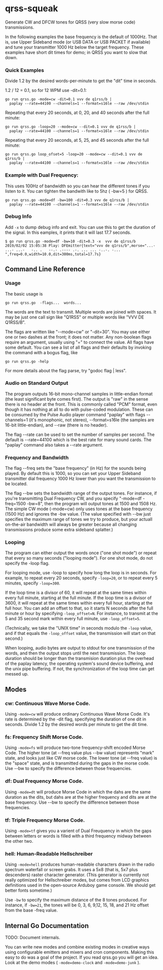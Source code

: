 # qrss-squeak
Generate CW and DFCW tones for QRSS (very slow morse code) transmissions.

In the following examples the base frequency is the default of 1000Hz.
That is, use Upper Sideband mode (or USB DATA or USB PACKET if available)
and tune your transmitter 1000 Hz below the target frequency.
These examples have short dit times for demo; in QRSS you want to slow that down.

### Quick Examples

Divide 1.2 by the desired words-per-minute to get the "dit" time in seconds.

1.2 / 12 = 0.1, so for 12 WPM use -dit=0.1:

```
go run qrss.go -mode=cw -dit=0.1 vvv de q1rss/b |
  paplay --rate=44100 --channels=1 --format=s16le --raw /dev/stdin
```

Repeating that every 20 seconds, at 0, 20, and 40 seconds after the full minute:
```
go run qrss.go -loop=20 --mode=cw --dit=0.1 vvv de q1rss/b |
  paplay --rate=44100 --channels=1 --format=s16le --raw /dev/stdin
```

Repeating that every 20 seconds, at 5, 25, and 45 seconds after the full minute:
```
go run qrss.go loop_ofset=5 -loop=20 --mode=cw --dit=0.1 vvv de q1rss/b |
  paplay --rate=44100 --channels=1 --format=s16le --raw /dev/stdin
```

### Example with Dual Frequency:
This uses 100Hz of bandwidth so you can hear the different tones if you
listen to it.  You can tighten the bandwith like to 5hz ( -bw=5 ) for QRSS.
```
go run qrss.go -mode=df -bw=100 -dit=0.3 vvv de q1rss/b |
  paplay --rate=44100 --channels=1 --format=s16le --raw /dev/stdin
```

### Debug Info

Add `-x` to dump debug info and exit.  You can use this to get the duration of the signal.
In this eamples, it prints that it will last 17.7 seconds.

```
$ go run qrss.go -mode=df -bw=10 -dit=0.3 -x  vvv de q1rss/b
2019/02/02 15:05:38 Play: DFEmitter{text="vvv de q1rss/b",morse="...- ...- ...-   -.. .   --.- .---- .-. ... ... -..-. -... ",freq=0.0,width=10.0,dit=300ms,total=17.7s}
```

## Command Line Reference

### Usage

The basic usage is
```
go run qrss.go  -flags...  words...
```

The words are the text to transmit.  Multiple words are joined with spaces.
It may be just one call sign like "Q1RSS" or multiple words like "VVV DE Q1RSS/B".

The flags are written like "--mode=cw" or "-dit=30".  You may use either one or two
dashes at the front; it does not matter.  Any non-boolean flags require an argument,
usually using "=" to connect the value.  All flags have some default.  You can see
a list of all flags and their defaults by invoking the command with a bogus flag, like
```
go run qrss.go -help
```
For more details about the flag parse, try "godoc flag | less".

### Audio on Standard Output

The program outputs 16-bit mono-channel samples in little-endian format (the least significant
byte comes first).  The output is "raw" in the sense there is no header at the front.
This is commonly called "PCM" format, even though it has nothing at all to do with
pulse-coded modulation.  These can be consumed by the Pulse Audio player command
"paplay" with flags --channels=1 (it's monophonic, not stereo), --format=s16le
(the samples are 16-bit little-endian), and --raw (there is no header).

The flag --rate can be used to set the number of samples per second.
The default is --rate=44100 which is the best rate for many sound cards.
The "paplay" command also takes a --rate argument.

### Frequency and Bandwidth

The flag --freq sets the "base frequency" (in Hz) for the sounds being played.
By default this is 1000, so you can set your Upper Sideband transmitter dial
frequency 1000 Hz lower than you want the transmission to be located.

The flag --bw sets the bandwidth range of the output tones.  For instance, if you're
transmitting Dual Frequency CW, and you specify "-mode=df -freq=1500 -bw=8",
then the program will output tones at 1500 and 1508 Hz.  The simple CW mode
(-mode=cw) only uses tones at the base frequency (1500 Hz) and ignores the -bw value.
(The value specified with --bw just specifies the maximum range of tones we try
to produce, but your actuall on-the-air bandwidth will always be greater
because all changing transmissions produce some extra sideband splatter.)

### Looping

The program can either output the words once ("one shot mode") or repeat that
every so many seconds ("looping mode").  For one shot mode, do not specify
the -loop flag.

For looping mode, use -loop to specify how long the loop is in seconds.
For example, to repeat every 20 seconds, specify `-loop=20`,
or to repeat every 5 minutes, specify `-loop=300`.

If the loop time is a divisor of 60, it will repeat at the same times
within every full minute, starting at the full minute.   If the loop
time is a divisor of 3600, it will repeat at the same times within every
full hour, starting at the full hour.  You can add an offset to that,
so it starts N seconds after the full minute or hour by specifying
`-loop_offset=N`.  For instance, to transmit at the 5 and 35 second
mark within every full minute, use `-loop_offset=5`.

(Technically, we take the "UNIX time" in seconds modulo the `-loop`
value, and if that equals the `-loop_offset` value, the transmission will
start on that second.)

When looping, audio bytes are output to stdout for one transmission of
the words, and then the output stops until the next transmission.
The loop duration should be longer than the transmision duration
plus the overhead of the paplay latency, the operating system's sound device
buffering, and the unix pipe buffering.  If not, the synchronization
of the loop time can get messed up.

## Modes

### cw: Continuous Wave Morse Code.

Using `-mode=cw` will produce ordinary Continuous Wave Morse Code.
It's rate is determined by the -dit flag, specifying the duration of
one dit in seconds.  Divide 1.2 by the desired words per minute to
get the dit time.

### fs: Frequency Shift Morse Code.

Using `-mode=fs` will produce two-tone frequency-shift encoded Morse Code.
The higher tone (at --freq value plus --bw value) represents "mark" state,
and looks just like CW morse code.  The lower tone (at --freq value)
is the "space" state, and is transmitted during the gaps in the morse code.
Use --bw to specify the difference between those frequencies.

### df: Dual Frequency Morse Code.

Using `-mode=dt` will produce Morse Code in which the dahs are the same
duration as the dits, but dahs are at the higher frequency and dits are
at the base frequency.
Use --bw to specify the difference between those frequencies.

### tf: Triple Frequency Morse Code.

Using `-mode=tf` gives you a varient of Dual Freuquency in which the
gaps between letters or words is filled with a third frequency midway
between the other two.

### hell: Human-Readable Hellschreiber

Using `-mode=hell` produces human-readable characters drawn in the
radio spectrum waterfall or screen grabs.  It uses a 5x8 (that is, 5x7
plus descenders) raster character generator.  (This generator is currently not
really optimized for Hellschreiber modes, but comes from LCD graphics
definitions used in the open-source Arduboy game console.  We should
get better fonts sometime.)

Use `-bw` to specify the maximum distance of the 8 tones produced.
For instance, if `-bw=21`, the tones will be 0, 3, 6, 9,12, 15, 18,
and 21 Hz offset from the base -freq value.

## Internal Go Documentation

TODO: Document internals.

You can write new modes and combine existing modes in creative ways
using configurable emitters and mixers and cron components.
Making this easy to do was a goal of the project.
If you read qrss.go you will get an idea.  Look at the demo modes
( `-mode=demo-clock` and `-mode=demo-junk` ).
